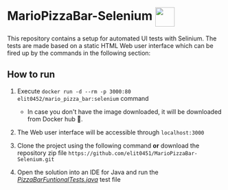 # MarioPizzaBar-Selenium <img src="https://waffleio-direct-uploads-production.s3.amazonaws.com/uploads/5b631124103d580013dcf6a4/125516c66e82c728ace21e0d46bac3cb6ed0d4f8dab9e6169b4dff9a2d43357a2703ee3b799ff929f2527a121b0e53f91c07051de1a4d869ffe92125d70351b4cf2d0123d42103ecfadd45ea52fe32815d80e4e9834492b93823e189891d371e0410dffb0963a1cb49da44e409b01301fb4e6f29b33424765595197f2d6e6225acfdd95f8f8160a7b30262.jpeg" height="45" align="center">

This repository contains a setup for automated UI tests with Selinium. The tests are made based on a static HTML Web user interface which can be fired up by the commands in the following section:

## How to run
1. Execute `docker run -d --rm -p 3000:80 elit0452/mario_pizza_bar:selenium` command
	-  In case you don't have the image downloaded, it will be downloaded from Docker hub 🐳. 

1. The Web user interface will be accessible through `localhost:3000`

1. Clone the project using the  following command **or** download the repository zip file
`https://github.com/elit0451/MarioPizzaBar-Selenium.git`

1. Open the solution into an IDE for Java and run the [_PizzaBarFuntionalTests.java_](https://github.com/elit0451/MarioPizzaBar-Selenium/blob/master/src/test/java/PizzaBarFuntionalTests.java) test file
